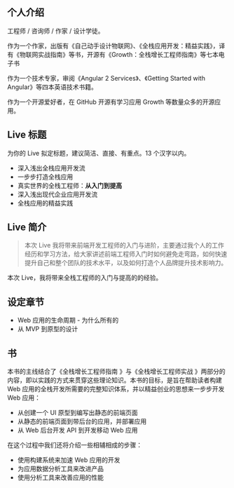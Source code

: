 
## 个人介绍

工程师 / 咨询师 / 作家 / 设计学徒。

作为一个作家，出版有《自己动手设计物联网》、《全栈应用开发：精益实践》，译有《物联网实战指南》等书，开源有《Growth：全栈增长工程师指南》等七本电子书

作为一个技术专家，审阅《Angular 2 Services》、《Getting Started with Angular》等四本英语技术书籍。

作为一个开源爱好者，在 GitHub 开源有学习应用 Growth 等数量众多的开源应用。


## Live 标题

为你的 Live 拟定标题，建议简洁、直接、有重点。13 个汉字以内。

 - 深入浅出全栈应用开发流
 - 一步步打造全栈应用
 - 真实世界的全栈工程师：**从入门到提高**
 - 深入浅出现代企业应用开发流
 - 全栈应用的精益实践

## Live 简介

> 本次 Live 我将带来前端开发工程师的入门与进阶，主要通过我个人的工作经历和学习方法，给大家讲述前端工程师入门时如何避免走弯路，如何快速提升自己和整个团队的技术水平，以及如何打造个人品牌提升技术影响力。

本次 Live，我将带来全栈工程师的入门与提高的的经验。

## 设定章节

 - Web 应用的生命周期 - 为什么所有的
 - 从 MVP 到原型的设计
 
 
## 书 

本书的主线结合了《全栈增长工程师指南 》与《全栈增长工程师实战 》两部分的内容，即以实践的方式来贯穿这些理论知识。本书的目标，是旨在帮助读者构建 Web 应用的全栈开发所需要的完整知识体系，并以精益创业的思想来一步步开发 Web 应用：

 - 从创建一个 UI 原型到编写出静态的前端页面
 - 从静态的前端页面到带后台的应用，并部署应用
 - 从 Web 后台开发 API 到开发移动 Web 应用

在这个过程中我们还将介绍一些相辅相成的步骤：

 - 使用构建系统来加速 Web 应用的开发
 - 为应用数据分析工具来改进产品
 - 使用分析工具来改善应用的性能


 
